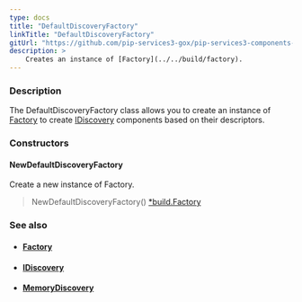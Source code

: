 ```yaml
---
type: docs
title: "DefaultDiscoveryFactory"
linkTitle: "DefaultDiscoveryFactory"
gitUrl: "https://github.com/pip-services3-gox/pip-services3-components-gox"
description: >
    Creates an instance of [Factory](../../build/factory).
---
```


### Description

The DefaultDiscoveryFactory class allows you to create an instance of [Factory](../../build/factory) to create [IDiscovery](../idiscovery) components based on their descriptors.

### Constructors

#### NewDefaultDiscoveryFactory
Create a new instance of Factory.

> NewDefaultDiscoveryFactory() [*build.Factory](../../build/factory)


### See also 
- #### [Factory](../../build/factory)
- #### [IDiscovery](../idiscovery)
- #### [MemoryDiscovery](../memory_discovery)
